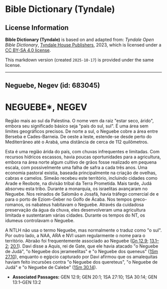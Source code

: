 # Bible Dictionary (Tyndale)

## License Information

**Bible Dictionary (Tyndale)** is based on and adapted from: _Tyndale Open Bible Dictionary_, [Tyndale House Publishers](https://tyndaleopenresources.com/), 2023, which is licensed under a [CC BY-SA 4.0 license](https://creativecommons.org/licenses/by-sa/4.0/legalcode.en).

This markdown version (created `2025-10-17`) is provided under the same license.



--------------------------------

## Neguebe, Negev (id: 683045)

NEGUEBE\*, NEGEV
================

Região mais ao sul da Palestina. O nome vem da raiz "estar seco, árido", embora seu significado básico seja "país do sul, sul". É uma área sem limites geográficos precisos. De norte a sul, o Neguebe cobre a área entre Berseba e Cades\-Barneia. De oeste a leste, estende\-se desde perto do Mediterrâneo até o Arabá, uma distância de cerca de 112 quilômetros.

Esta é uma região árida do país, com chuvas infrequentes e limitadas. Com recursos hídricos escassos, havia poucas oportunidades para a agricultura, embora na área norte algum cultivo de grãos fosse realizado em pequena escala, com possivelmente uma falha de safra a cada três anos. Uma economia pastoral existia, baseada principalmente na criação de ovelhas, cabras e camelos. Simeão recebeu este território, incluindo cidades como Arade e Reobote, na divisão tribal da Terra Prometida. Mais tarde, Judá absorveu esta tribo. Durante a monarquia, os israelitas avançaram no Neguebe. Nos reinados de Salomão e Josafá, havia tráfego comercial de e para o porto de Eziom\-Geber no Golfo de Ácaba. Nos tempos greco\-romanos, os nabateus habitavam o Neguebe. Através da cuidadosa preservação da água da chuva, eles desenvolveram uma agricultura limitada e sustentaram várias cidades. Durante os tempos do NT, os idumeus controlavam o Neguebe.

A NTLH não usa o termo Neguebe, mas normalmente o traduz como "o sul". Por outro lado, a NAA, ARA e NVI usam regularmente o nome para o território. Abraão foi frequentemente associado ao Neguebe ([Gn 12\.9](https://ref.ly/Gen12:9); [13\.1–2](https://ref.ly/Gen13:1-Gen13:2); [20\.1](https://ref.ly/Gen20:1)). Davi disse a Aquis, rei de Gate, que ele havia atacado "o Neguebe de Judá", "o Neguebe dos jerameelitas" e "o Neguebe dos queneus" ([1Sm 27\.10](https://ref.ly/1Sam27:10)), enquanto o egípcio capturado por Davi afirmou que os amalequitas haviam feito incursões contra "o Neguebe dos quereteus", "o Neguebe de Judá" e "o Neguebe de Calebe" ([1Sm 30\.14](https://ref.ly/1Sam30:14)).

* **Associated Passages:** GEN 12:9; GEN 20:1; 1SA 27:10; 1SA 30:14; GEN 13:1–GEN 13:2

